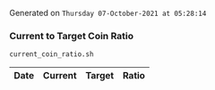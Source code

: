 Generated on `Thursday 07-October-2021 at 05:28:14`

### Current to Target Coin Ratio
`current_coin_ratio.sh`

Date|Current|Target|Ratio
---|---|---|---
